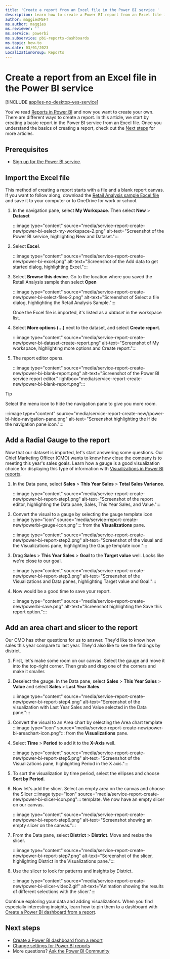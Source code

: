 ```yaml
---
title: 'Create a report from an Excel file in the Power BI service '
description: Learn how to create a Power BI report from an Excel file in the Power BI service by using the Retail Analysis sample.
author: maggiesMSFT
ms.author: maggies
ms.reviewer: ''
ms.service: powerbi
ms.subservice: pbi-reports-dashboards
ms.topic: how-to
ms.date: 03/01/2023
LocalizationGroup: Reports
---
```

# Create a report from an Excel file in the Power BI service

[!INCLUDE [applies-no-desktop-yes-service](../includes/applies-no-desktop-yes-service.md)]

You've read [Reports in Power BI](../consumer/end-user-reports.md) and now you want to create your own. There are different ways to create a report. In this article, we start by creating a basic report in the Power BI service from an Excel file. Once you understand the basics of creating a report, check out the [Next steps](#next-steps) for more articles.

## Prerequisites

* [Sign up for the Power BI service](../fundamentals/service-self-service-signup-for-power-bi.md).

## Import the Excel file

This method of creating a report starts with a file and a blank report canvas. If you want to follow along, download the [Retail Analysis sample Excel file](https://go.microsoft.com/fwlink/?LinkId=529778) and save it to your computer or to OneDrive for work or school.

1. In the navigation pane, select **My Workspace**. Then select **New** > **Dataset**

    :::image type="content" source="media/service-report-create-new/power-bi-select-my-workspace-2.png" alt-text="Screenshot of the Power BI service, highlighting New and Dataset.":::

1. Select **Excel**.

    :::image type="content" source="media/service-report-create-new/power-bi-excel.png" alt-text="Screenshot of the Add data to get started dialog, highlighting Excel.":::

1. Select **Browse this device**. Go to the location where you saved the Retail Analysis sample then select **Open**

    :::image type="content" source="media/service-report-create-new/power-bi-select-files-2.png" alt-text="Screenshot of Select a file dialog, highlighting the Retail Analysis Sample.":::

    Once the Excel file is imported, it's listed as a *dataset* in the workspace list.

1. Select **More options (...)** next to the dataset, and select **Create report**.

    :::image type="content" source="media/service-report-create-new/power-bi-dataset-create-report.png" alt-text="Screenshot of My workspace, highlighting more options and Create report.":::

1. The report editor opens.

    :::image type="content" source="media/service-report-create-new/power-bi-blank-report.png" alt-text="Screenshot of the Power BI service report editor." lightbox="media/service-report-create-new/power-bi-blank-report.png":::

> [!TIP]
> Select the menu icon to hide the navigation pane to give you more room.
>
> :::image type="content" source="media/service-report-create-new//power-bi-hide-navigation-pane.png" alt-text="Screenshot highlighting the Hide the navigation pane icon.":::

## Add a Radial Gauge to the report

Now that our dataset is imported, let's start answering some questions. Our Chief Marketing Officer (CMO) wants to know how close the company is to meeting this year's sales goals. Learn how a gauge is a good visualization choice for displaying this type of information with [Visualizations in Power BI reports](../visuals/power-bi-report-visualizations.md).

1. In the Data pane, select **Sales** > **This Year Sales** > **Total Sales Variance**.

    :::image type="content" source="media/service-report-create-new/power-bi-report-step1.png" alt-text="Screenshot of the report editor, highlighting the Data pane, Sales, This Year Sales, and Value.":::

1. Convert the visual to a gauge by selecting the gauge template icon :::image type="icon" source="media/service-report-create-new/powerbi-gauge-icon.png"::: from the **Visualizations** pane.

    :::image type="content" source="media/service-report-create-new/power-bi-report-step2.png" alt-text="Screenshot of the visual and the Visualizations pane, highlighting the Gauge template icon.":::

1. Drag **Sales** > **This Year Sales** > **Goal** to the **Target value** well. Looks like we're close to our goal.

    :::image type="content" source="media/service-report-create-new/power-bi-report-step3.png" alt-text="Screenshot of the Visualizations and Data panes, highlighting Target value and Goal.":::

1. Now would be a good time to save your report.

    :::image type="content" source="media/service-report-create-new/powerbi-save.png" alt-text="Screenshot highlighting the Save this report option.":::

## Add an area chart and slicer to the report

Our CMO has other questions for us to answer. They'd like to know how sales this year compare to last year. They'd also like to see the findings by district.

1. First, let's make some room on our canvas. Select the gauge and move it into the top-right corner. Then grab and drag one of the corners and make it smaller.

1. Deselect the gauge. In the Data pane, select **Sales** > **This Year Sales** > **Value** and select **Sales** > **Last Year Sales**.

    :::image type="content" source="media/service-report-create-new/power-bi-report-step4.png" alt-text="Screenshot of the visualization with Last Year Sales and Value selected in the Data pane.":::

1. Convert the visual to an Area chart by selecting the Area chart template :::image type="icon" source="media/service-report-create-new/power-bi-areachart-icon.png"::: from the **Visualizations** pane.

1. Select **Time** > **Period** to add it to the **X-Axis** well.

    :::image type="content" source="media/service-report-create-new/power-bi-report-step5.png" alt-text="Screenshot of the Visualizations pane, highlighting Period in the X axis.":::

1. To sort the visualization by time period, select the ellipses and choose **Sort by Period**.

1. Now let's add the slicer. Select an empty area on the canvas and choose the Slicer :::image type="icon" source="media/service-report-create-new/power-bi-slicer-icon.png"::: template. We now have an empty slicer on our canvas.

    :::image type="content" source="media/service-report-create-new/power-bi-report-step6.png" alt-text="Screenshot showing an empty slicer on the canvas.":::

1. From the Data pane, select **District** > **District**. Move and resize the slicer.

    :::image type="content" source="media/service-report-create-new/power-bi-report-step7.png" alt-text="Screenshot of the slicer, highlighting District in the Visualizations pane.":::

1. Use the slicer to look for patterns and insights by District.

    :::image type="content" source="media/service-report-create-new/power-bi-slicer-video2.gif" alt-text="Animation showing the results of different selections with the slicer.":::

Continue exploring your data and adding visualizations. When you find especially interesting insights, learn how to pin them to a dashboard with [Create a Power BI dashboard from a report](service-dashboard-create.md).

## Next steps

* [Create a Power BI dashboard from a report](service-dashboard-create.md)
* [Change settings for Power BI reports](power-bi-report-settings.md)
* More questions? [Ask the Power BI Community](https://community.powerbi.com/)
